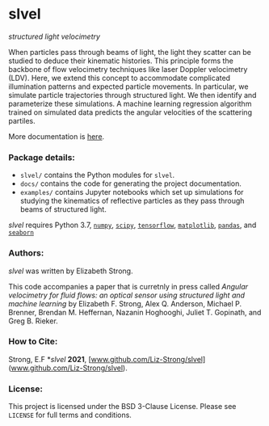 # slvel

*structured light velocimetry*

When particles pass through beams of light, the light they scatter can be studied to deduce their kinematic histories. This principle forms the backbone of flow velocimetry techniques like laser Doppler velocimetry (LDV). Here, we extend this concept to accommodate complicated illumination patterns and expected particle movements. In particular, we simulate particle trajectories through structured light. We then identify and parameterize these simulations. A machine learning regression algorithm trained on simulated data predicts the angular velocities of the scattering partiles.

More documentation is [here](https://slvel.readthedocs.io/).

### Package details:
- `slvel/` contains the Python modules for `slvel`. 
- `docs/` contains the code for generating the project documentation.
- `examples/` contains Jupyter notebooks which set up simulations for studying the kinematics of reflective particles as they pass through beams of structured light.

*slvel* requires Python 3.7, [`numpy`](https://numpy.org/), [`scipy`](https://scipy.org/), [`tensorflow`](https://tensorflow.org/), [`matplotlib`](https://matplotlib.org/), [`pandas`](https://pandas.pydata.org/), and [`seaborn`](https://seaborn.pydata.org/)

### Authors:

*slvel* was written by Elizabeth Strong. 

This code accompanies a paper that is curretnly in press called *Angular velocimetry for fluid flows: an optical sensor using structured light and machine learning* by Elizabeth F. Strong, Alex Q. Anderson, Michael P. Brenner, Brendan M. Heffernan, Nazanin Hoghooghi, Juliet T. Gopinath, and Greg B. Rieker.

### How to Cite:

Strong, E.F **slvel* **2021**, [www.github.com/Liz-Strong/slvel] (www.github.com/Liz-Strong/slvel).

### License:

This project is licensed under the BSD 3-Clause License. Please see `LICENSE` for full terms and conditions. 
